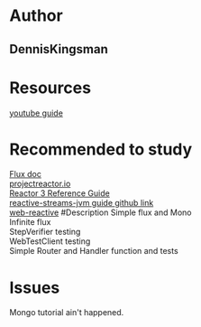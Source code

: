 # Author
## DennisKingsman
# Resources
[youtube guide](https://www.youtube.com/playlist?list=PLnXn1AViWyL70R5GuXt_nIDZytYBnvBdd)
# Recommended to study
[Flux doc](https://projectreactor.io/docs/core/release/api/reactor/core/publisher/Flux.html)  
[projectreactor.io](https://projectreactor.io/)  
[Reactor 3 Reference Guide](https://projectreactor.io/docs/core/release/reference/)  
[reactive-streams-jvm guide github link](https://github.com/reactive-streams/reactive-streams-jvm)  
[web-reactive](https://docs.spring.io/spring-framework/docs/current/reference/html/web-reactive.html)
#Description
Simple flux and Mono  
Infinite flux  
StepVerifier testing  
WebTestClient testing  
Simple Router and Handler function and tests
# Issues
Mongo tutorial ain't happened.